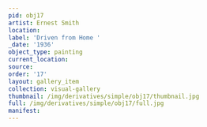```yaml
---
pid: obj17
artist: Ernest Smith
location: 
label: 'Driven from Home '
_date: '1936'
object_type: painting
current_location: 
source: 
order: '17'
layout: gallery_item
collection: visual-gallery
thumbnail: /img/derivatives/simple/obj17/thumbnail.jpg
full: /img/derivatives/simple/obj17/full.jpg
manifest: 
---
```

